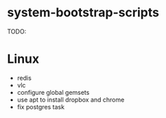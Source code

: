 # system-bootstrap-scripts

TODO:

Linux
=====
- redis
- vlc
- configure global gemsets
- use apt to install dropbox and chrome
- fix postgres task

